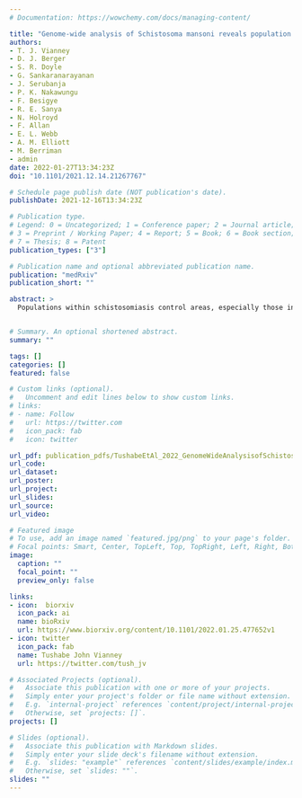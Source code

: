 ```yaml
---
# Documentation: https://wowchemy.com/docs/managing-content/

title: "Genome-wide analysis of Schistosoma mansoni reveals population structure and praziquantel drug selection pressure within Ugandan hot-spot communities"
authors:
- T. J. Vianney
- D. J. Berger
- S. R. Doyle
- G. Sankaranarayanan
- J. Serubanja 
- P. K. Nakawungu
- F. Besigye 
- R. E. Sanya 
- N. Holroyd 
- F. Allan
- E. L. Webb 
- A. M. Elliott
- M. Berriman
- admin
date: 2022-01-27T13:34:23Z
doi: "10.1101/2021.12.14.21267767"

# Schedule page publish date (NOT publication's date).
publishDate: 2021-12-16T13:34:23Z

# Publication type.
# Legend: 0 = Uncategorized; 1 = Conference paper; 2 = Journal article;
# 3 = Preprint / Working Paper; 4 = Report; 5 = Book; 6 = Book section;
# 7 = Thesis; 8 = Patent
publication_types: ["3"]

# Publication name and optional abbreviated publication name.
publication: "medRxiv"
publication_short: ""

abstract: >
  Populations within schistosomiasis control areas, especially those in Africa, are recommended to receive regular mass drug administration (MDA) with praziquantel (PZQ) as the main strategy for controlling the disease. The impact of PZQ treatment on schistosome genetics remains poorly understood, and is limited by a lack of high-resolution genetic data on the population structure of parasites within these control areas. We generated whole-genome sequence data from 174 individual miracidia collected from both children and adults from fishing communities on islands in Lake Victoria in Uganda that had received either annual or quarterly MDA with PZQ over four years, including samples collected immediately before and four weeks after treatment. Genome variation within and between samples was characterised and we investigated genomic signatures of natural selection acting on these populations that could be due to PZQ treatment. The parasite population on these islands was more diverse than found in nearby villages on the lake shore. We saw little or no genetic differentiation between villages, or between the groups of villages with different treatment intensity, but slightly higher genetic diversity within the pre-treatment compared to post-treatment parasite populations. We identified classes of genes significantly enriched within regions of the genome with evidence of recent positive selection among post-treatment and intensively treated parasite populations. The differential selection observed in post-treatment and pre-treatment parasite populations could be linked to any reduced susceptibility of parasites to praziquantel treatment.


# Summary. An optional shortened abstract.
summary: ""

tags: []
categories: []
featured: false

# Custom links (optional).
#   Uncomment and edit lines below to show custom links.
# links:
# - name: Follow
#   url: https://twitter.com
#   icon_pack: fab
#   icon: twitter

url_pdf: publication_pdfs/TushabeEtAl_2022_GenomeWideAnalysisofSchistosomaMansoniRevealspopulationstructureandpraziquanteldrugselectionpressurewithinUgandanhotspotcommunities_bioRxiv.pdf
url_code:
url_dataset:
url_poster:
url_project:
url_slides:
url_source:
url_video:

# Featured image
# To use, add an image named `featured.jpg/png` to your page's folder. 
# Focal points: Smart, Center, TopLeft, Top, TopRight, Left, Right, BottomLeft, Bottom, BottomRight.
image:
  caption: ""
  focal_point: ""
  preview_only: false

links:
- icon:  biorxiv
  icon_pack: ai
  name: bioRxiv
  url: https://www.biorxiv.org/content/10.1101/2022.01.25.477652v1
- icon: twitter
  icon_pack: fab
  name: Tushabe John Vianney
  url: https://twitter.com/tush_jv

# Associated Projects (optional).
#   Associate this publication with one or more of your projects.
#   Simply enter your project's folder or file name without extension.
#   E.g. `internal-project` references `content/project/internal-project/index.md`.
#   Otherwise, set `projects: []`.
projects: []

# Slides (optional).
#   Associate this publication with Markdown slides.
#   Simply enter your slide deck's filename without extension.
#   E.g. `slides: "example"` references `content/slides/example/index.md`.
#   Otherwise, set `slides: ""`.
slides: ""
---
```

